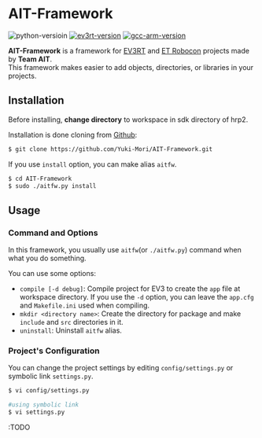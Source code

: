 # AIT-Framework

![python-versioin](https://img.shields.io/badge/python-2.7%2C%203.6-blue.svg)
[![ev3rt-version](https://img.shields.io/badge/EV3RT-%CE%B26--1%2C%20%CE%B26--2%2C%20%CE%B26--3%2C%20%CE%B27-brightgreen.svg)](http://dev.toppers.jp/trac_user/ev3pf/wiki/WhatsEV3RT)
[![gcc-arm-version](https://img.shields.io/badge/gcc--arm--none--eabi-5.4--2016q2-yellow.svg)](https://launchpad.net/gcc-arm-embedded)

**AIT-Framework** is a framework for [EV3RT](http://dev.toppers.jp/trac_user/ev3pf/wiki/WhatsEV3RT) and [ET Robocon](http://www.etrobo.jp/) projects made by **Team AIT**.<br>
This framework makes easier to add objects, directories, or libraries in your projects.

## Installation
Before installing, **change directory** to workspace in sdk directory of hrp2.

Installation is done cloning from [Github](https://github.com/Yuki-Mori/AIT-Framework):

```sh
$ git clone https://github.com/Yuki-Mori/AIT-Framework.git
```

If you use `install` option, you can make alias `aitfw`.

```sh
$ cd AIT-Framework
$ sudo ./aitfw.py install
```
	

## Usage
### Command and Options
In this framework, you usually use `aitfw`(or `./aitfw.py`) command when what you do something.

You can use some options:

* `compile [-d debug]`: Compile project for EV3 to create the `app` file at workspace directory. If you use the `-d` option, you can leave the `app.cfg` and `Makefile.ini` used when compiling.
* `mkdir <directory name>`: Create the directory for package and make `include` and `src` directories in it.
* `uninstall`: Uninstall `aitfw` alias.

### Project's Configuration
You can change the project settings by editing `config/settings.py` or symbolic link `settings.py`.

```sh
$ vi config/settings.py

#using symbolic link
$ vi settings.py
```


:TODO
